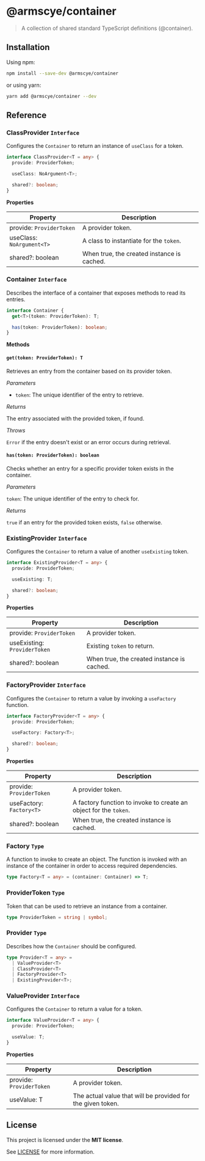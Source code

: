 # @armscye/container

> A collection of shared standard TypeScript definitions (@container).

## Installation

Using npm:

```sh
npm install --save-dev @armscye/container
```

or using yarn:

```sh
yarn add @armscye/container --dev
```

## Reference

### ClassProvider `Interface`

Configures the `Container` to return an instance of `useClass` for a token.

```ts
interface ClassProvider<T = any> {
  provide: ProviderToken;

  useClass: NoArgument<T>;

  shared?: boolean;
}
```

**Properties**

| Property                  | Description                                |
| ------------------------- | ------------------------------------------ |
| provide: `ProviderToken`  | A provider token.                          |
| useClass: `NoArgument<T>` | A class to instantiate for the `token`.    |
| shared?: boolean          | When true, the created instance is cached. |

### Container `Interface`

Describes the interface of a container that exposes methods to read its entries.

```ts
interface Container {
  get<T>(token: ProviderToken): T;

  has(token: ProviderToken): boolean;
}
```

**Methods**

#### `get(token: ProviderToken): T`

Retrieves an entry from the container based on its provider token.

_Parameters_

- `token`: The unique identifier of the entry to retrieve.

_Returns_

The entry associated with the provided token, if found.

_Throws_

`Error` if the entry doesn't exist or an error occurs during retrieval.

#### `has(token: ProviderToken): boolean`

Checks whether an entry for a specific provider token exists in the container.

_Parameters_

`token`: The unique identifier of the entry to check for.

_Returns_

`true` if an entry for the provided token exists, `false` otherwise.

### ExistingProvider `Interface`

Configures the `Container` to return a value of another `useExisting` token.

```ts
interface ExistingProvider<T = any> {
  provide: ProviderToken;

  useExisting: T;

  shared?: boolean;
}
```

**Properties**

| Property                     | Description                                |
| ---------------------------- | ------------------------------------------ |
| provide: `ProviderToken`     | A provider token.                          |
| useExisting: `ProviderToken` | Existing `token` to return.                |
| shared?: boolean             | When true, the created instance is cached. |

### FactoryProvider `Interface`

Configures the `Container` to return a value by invoking a `useFactory` function.

```ts
interface FactoryProvider<T = any> {
  provide: ProviderToken;

  useFactory: Factory<T>;

  shared?: boolean;
}
```

**Properties**

| Property                 | Description                                                       |
| ------------------------ | ----------------------------------------------------------------- |
| provide: `ProviderToken` | A provider token.                                                 |
| useFactory: `Factory<T>` | A factory function to invoke to create an object for the `token`. |
| shared?: boolean         | When true, the created instance is cached.                        |

### Factory `Type`

A function to invoke to create an object. The function is invoked with an instance of the container in order to access required dependencies.

```ts
type Factory<T = any> = (container: Container) => T;
```

### ProviderToken `Type`

Token that can be used to retrieve an instance from a container.

```ts
type ProviderToken = string | symbol;
```

### Provider `Type`

Describes how the `Container` should be configured.

```ts
type Provider<T = any> =
  | ValueProvider<T>
  | ClassProvider<T>
  | FactoryProvider<T>
  | ExistingProvider<T>;
```

### ValueProvider `Interface`

Configures the `Container` to return a value for a token.

```ts
interface ValueProvider<T = any> {
  provide: ProviderToken;

  useValue: T;
}
```

**Properties**

| Property                 | Description                                                 |
| ------------------------ | ----------------------------------------------------------- |
| provide: `ProviderToken` | A provider token.                                           |
| useValue: T              | The actual value that will be provided for the given token. |

## License

This project is licensed under the **MIT license**.

See [LICENSE](LICENSE) for more information.
